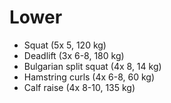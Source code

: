 # Lower
* Squat (5x 5, 120 kg)
* Deadlift (3x 6-8, 180 kg)
* Bulgarian split squat (4x 8, 14 kg)
* Hamstring curls (4x 6-8, 60 kg)
* Calf raise (4x 8-10, 135 kg)
